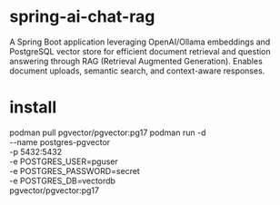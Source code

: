 # spring-ai-chat-rag
A Spring Boot application leveraging OpenAI/Ollama embeddings and PostgreSQL vector store for efficient document retrieval and question answering through RAG (Retrieval Augmented Generation). Enables document uploads, semantic search, and context-aware responses.

# install

podman pull pgvector/pgvector:pg17
podman run -d \
  --name postgres-pgvector \
  -p 5432:5432 \
  -e POSTGRES_USER=pguser \
  -e POSTGRES_PASSWORD=secret \
  -e POSTGRES_DB=vectordb \
  pgvector/pgvector:pg17
